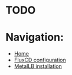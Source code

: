 # TODO

# Navigation:
* [Home](README.md)
* [FluxCD configuration](content/PROXMOX_CONFIGURATION.md)
* [MetalLB installation](content/METALLB_INSTALLATION.md)